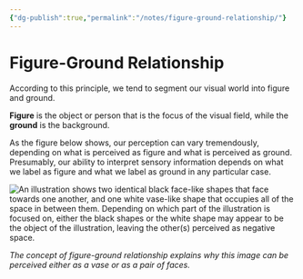 ```yaml
---
{"dg-publish":true,"permalink":"/notes/figure-ground-relationship/"}
---
```



# Figure-Ground Relationship

According to this principle, we tend to segment our visual world into figure and ground. 

**Figure** is the object or person that is the focus of the visual field, while the **ground** is the background. 

As the figure below shows, our perception can vary tremendously, depending on what is perceived as figure and what is perceived as ground. Presumably, our ability to interpret sensory information depends on what we label as figure and what we label as ground in any particular case.

![An illustration shows two identical black face-like shapes that face towards one another, and one white vase-like shape that occupies all of the space in between them. Depending on which part of the illustration is focused on, either the black shapes or the white shape may appear to be the object of the illustration, leaving the other(s) perceived as negative space.](https://cnx.org/resources/2e355930e719bff08202ad12c00275e674fca248/CNX_Psych_05_06_FacesVase.jpg)

*The concept of figure-ground relationship explains why this image can be perceived either as a vase or as a pair of faces.*